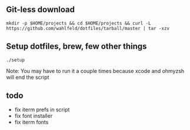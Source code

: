 ## Git-less download

```
mkdir -p $HOME/projects && cd $HOME/projects && curl -L https://github.com/wahlfeld/dotfiles/tarball/master | tar -xzv
```

## Setup dotfiles, brew, few other things

`./setup`

Note: You may have to run it a couple times because xcode and ohmyzsh will end the script

## todo

* fix iterm prefs in script
* fix font installer
* fix iterm fonts
